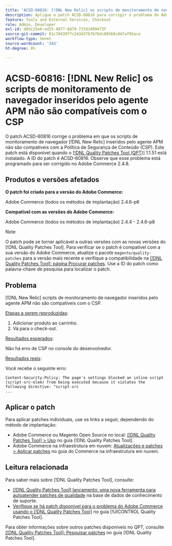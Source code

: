 ```yaml
---
title: 'ACSD-60816: [!DNL New Relic] os scripts de monitoramento de navegador inseridos pelo agente APM não são compatíveis com o CSP'
description: Aplique o patch ACSD-60816 para corrigir o problema do Adobe Commerce em que os  [!DNL New Relic] scripts de monitoramento de navegador inseridos pelo agente APM não estão em conformidade com a Política de Segurança de Conteúdo (CSP), impedindo sua execução.
feature: Tools and External Services, Checkout
role: Admin, Developer
exl-id: d03c25e0-ed25-4877-8470-737d3499473f
source-git-commit: 81c78439f7c243437b7b76dc80560c847af95ace
workflow-type: tm+mt
source-wordcount: '343'
ht-degree: 0%

---
```


# ACSD-60816: [!DNL New Relic] os scripts de monitoramento de navegador inseridos pelo agente APM não são compatíveis com o CSP

O patch ACSD-60816 corrige o problema em que os scripts de monitoramento de navegador [!DNL New Relic] inseridos pelo agente APM não são compatíveis com a Política de Segurança de Conteúdo (CSP). Este patch está disponível quando o [[!DNL Quality Patches Tool (QPT)]](https://experienceleague.adobe.com/en/docs/commerce-knowledge-base/kb/announcements/commerce-announcements/magento-quality-patches-released-new-tool-to-self-serve-quality-patches) 1.1.51 está instalado. A ID do patch é ACSD-60816. Observe que esse problema está programado para ser corrigido no Adobe Commerce 2.4.8.

## Produtos e versões afetados

**O patch foi criado para a versão do Adobe Commerce:**

Adobe Commerce (todos os métodos de implantação) 2.4.6-p6

**Compatível com as versões do Adobe Commerce:**

Adobe Commerce (todos os métodos de implantação) 2.4.4 - 2.4.6-p8

>[!NOTE]
>
>O patch pode se tornar aplicável a outras versões com as novas versões do [!DNL Quality Patches Tool]. Para verificar se o patch é compatível com a sua versão do Adobe Commerce, atualize o pacote `magento/quality-patches` para a versão mais recente e verifique a compatibilidade na [[!DNL Quality Patches Tool]: página Procurar patches](https://experienceleague.adobe.com/tools/commerce-quality-patches/index.html). Use a ID do patch como palavra-chave de pesquisa para localizar o patch.

## Problema

[!DNL New Relic] scripts de monitoramento de navegador inseridos pelo agente APM não são compatíveis com o CSP.

<u>Etapas a serem reproduzidas</u>:

1. Adicionar produto ao carrinho.
1. Vá para o check-out.

<u>Resultados esperados</u>:

Não há erro de CSP no console do desenvolvedor.

<u>Resultados reais</u>:

Você recebe o seguinte erro:

```
Content-Security-Policy: The page's settings blocked an inline script (script-src-elem) from being executed because it violates the following directive: "script-src 
...
```

## Aplicar o patch

Para aplicar patches individuais, use os links a seguir, dependendo do método de implantação:

* Adobe Commerce ou Magento Open Source no local: [[!DNL Quality Patches Tool] > Uso](/help/tools/quality-patches-tool/usage.md) no guia [!DNL Quality Patches Tool].
* Adobe Commerce na infraestrutura em nuvem: [Atualizações e patches > Aplicar patches](https://experienceleague.adobe.com/docs/commerce-cloud-service/user-guide/develop/upgrade/apply-patches.html) no guia do Commerce na infraestrutura em nuvem.

## Leitura relacionada

Para saber mais sobre [!DNL Quality Patches Tool], consulte:

* [[!DNL Quality Patches Tool] lançamento: uma nova ferramenta para autoatender patches de qualidade](https://experienceleague.adobe.com/en/docs/commerce-knowledge-base/kb/announcements/commerce-announcements/magento-quality-patches-released-new-tool-to-self-serve-quality-patches) na base de dados de conhecimento de suporte.
* [Verifique se há patch disponível para o problema do Adobe Commerce usando o  [!DNL Quality Patches Tool]](/help/tools/quality-patches-tool/patches-available-in-qpt/check-patch-for-magento-issue-with-magento-quality-patches.md) no guia [!UICONTROL Quality Patches Tool].


Para obter informações sobre outros patches disponíveis no QPT, consulte [[!DNL Quality Patches Tool]: Pesquisar patches](https://experienceleague.adobe.com/tools/commerce-quality-patches/index.html) no guia [!DNL Quality Patches Tool].

